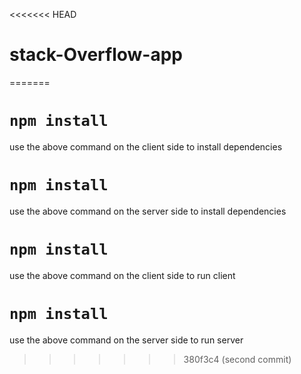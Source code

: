 <<<<<<< HEAD
# stack-Overflow-app
=======
# `npm install`
use the above command on the client side to install dependencies

# `npm install`
use the above command on the server side to install dependencies

# `npm install`
use the above command on the client side to run client

# `npm install`
use the above command on the server side to run server
>>>>>>> 380f3c4 (second commit)
